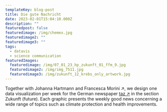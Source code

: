 ```yaml
---
templateKey: blog-post
title: Die gute Nachricht
date: 2023-02-01T15:04:10.000Z
description: ""
featuredpost: false
featuredimage: /img/chemex.jpg
featuredimage2: ""
featuredimage3: ""
tags:
  - datavis
  - science communication
featuredImages:
  featuredimage: /img/07_01_23_hp_zukunft_01_ffm_9.jpg
  featuredimage2: /img/img_7511.jpg
  featuredimage3: /img/zukunft_12_krebs_only_artwork.jpg
---
```

Together with Johanna Hartmann and Francesca Morini ↗, we design one data visualization per week for the German newspaper [taz ↗](taz.de) in the section Zukunft (future). Each graphic presents the weekly good news concerning a wide range of topics such as climate protection and health improvements.